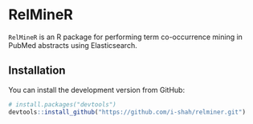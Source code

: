 # RelMineR

`RelMineR` is an R package for performing term co-occurrence mining in PubMed abstracts using Elasticsearch.

## Installation

You can install the development version from GitHub:

```r
# install.packages("devtools")
devtools::install_github("https://github.com/i-shah/relminer.git")
